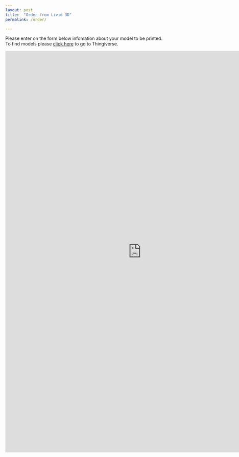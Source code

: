```yaml
---
layout: post
title:  "Order from Livid 3D"
permalink: /order/

---
```


Please enter on the form below infomation about your model to be printed. To find models please [click here](https://www.thingiverse.com) to go to Thingiverse.


<iframe src="https://docs.google.com/forms/d/e/1FAIpQLSdneFClzUOFEGXWIi7c9d5PgFtmECS4_zjhDzhT-wowhS7HHw/viewform?embedded=true" width="850" height="1258" frameborder="0" marginheight="0" marginwidth="0">Loading...</iframe>



